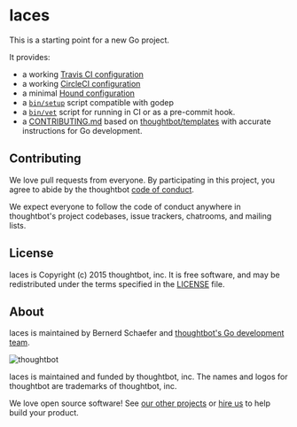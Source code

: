 laces
=====

This is a starting point for a new Go project.

It provides:

  * a working [Travis CI configuration](.travis.yml)
  * a working [CircleCI configuration](circle.yml)
  * a minimal [Hound configuration](.hound.yml)
  * a [`bin/setup`](bin/setup) script compatible with godep
  * a [`bin/vet`](bin/vet) script for running in CI
    or as a pre-commit hook.
  * a [CONTRIBUTING.md](CONTRIBUTING.md) based on
    [thoughtbot/templates](https://github.com/thoughtbot/templates)
    with accurate instructions for Go development.

Contributing
------------

We love pull requests from everyone.
By participating in this project,
you agree to abide by the thoughtbot [code of conduct].

[code of conduct]: https://thoughtbot.com/open-source-code-of-conduct

We expect everyone to follow the code of conduct
anywhere in thoughtbot's project codebases,
issue trackers, chatrooms, and mailing lists.

License
-------

laces is Copyright (c) 2015 thoughtbot, inc. It is free software,
and may be redistributed under the terms specified in the [LICENSE] file.

[LICENSE]: /LICENSE

About
-----

laces is maintained by Bernerd Schaefer and [thoughtbot's Go development team].

[thoughtbot's Go development team]: <https://thoughtbot.com/services/go> "Go development team | Hire thoughtbot Gophers"

![thoughtbot](https://thoughtbot.com/logo.png)

laces is maintained and funded by thoughtbot, inc.
The names and logos for thoughtbot are trademarks of thoughtbot, inc.

We love open source software!
See [our other projects][community]
or [hire us][hire] to help build your product.

[community]: https://thoughtbot.com/community?utm_source=github
[hire]: https://thoughtbot.com/hire-us?utm_source=github
